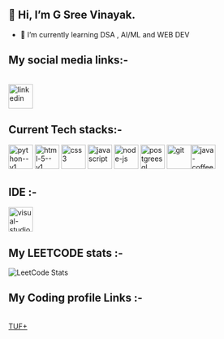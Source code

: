 ## 👋 Hi, I’m G Sree Vinayak.
- 🌱 I’m currently learning DSA , AI/ML and WEB DEV


<!---
SREEVINAYAKG/SREEVINAYAKG is a ✨ special ✨ repository because its `README.md` (this file) appears on your GitHub profile.
You can click the Preview link to take a look at your changes.

- 👀 I’m interested in Web Development and developing tech skills

- 💞️ I’m looking to collaborate on ...
- 📫 How to reach me- linkedin-www.linkedin.com/in/g-sree-vinayak-a1a723292
- 😄 Pronouns: ...
- ⚡ Fun fact: ...

--->
## My social media links:-
<br /> [<img width="48" height="48" src="https://img.icons8.com/color/48/linkedin.png" alt="linkedin"/>](www.linkedin.com/in/g-sree-vinayak-a1a723292)



## Current Tech stacks:-

<img width="48" height="48" src="https://img.icons8.com/color/48/python--v1.png" alt="python--v1"/> <img width="48" height="48" src="https://img.icons8.com/color/48/html-5--v1.png" alt="html-5--v1"/> <img width="48" height="48" src="https://img.icons8.com/color/48/css3.png" alt="css3"/> <img width="48" height="48" src="https://img.icons8.com/color/48/javascript.png" alt="javascript"/> <img width="48" height="48" src="https://img.icons8.com/fluency/48/node-js.png" alt="node-js"/> <img width="48" height="48" src="https://img.icons8.com/color/48/postgreesql.png" alt="postgreesql"/>  <img width="48" height="48" src="https://img.icons8.com/color/48/git.png" alt="git"/><img width="48" height="48" src="https://img.icons8.com/color/48/java-coffee-cup-logo--v1.png" alt="java-coffee-cup-logo--v1"/> 

## IDE :-
<img width="48" height="48" src="https://img.icons8.com/fluency/48/visual-studio-code-2019.png" alt="visual-studio-code-2019"/>

## My LEETCODE stats :-
![LeetCode Stats](https://leetcard.jacoblin.cool/SreeVinayak_G?theme=dark&font=Actor)

## My Coding profile Links :-
<br /> [TUF+](https://takeuforward.org/plus/profile/Sree_Vinayak.G)



